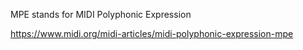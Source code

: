 MPE stands for MIDI Polyphonic Expression

https://www.midi.org/midi-articles/midi-polyphonic-expression-mpe
